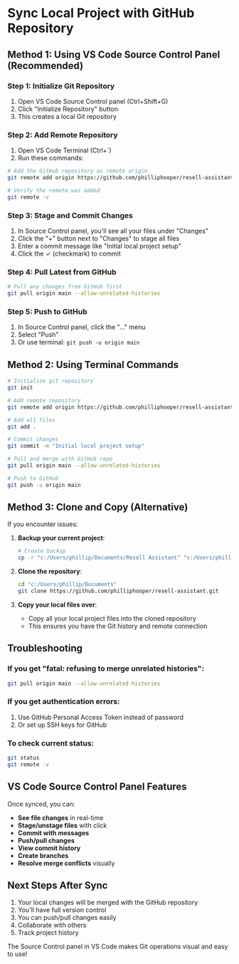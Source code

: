 # Sync Local Project with GitHub Repository

## Method 1: Using VS Code Source Control Panel (Recommended)

### Step 1: Initialize Git Repository
1. Open VS Code Source Control panel (Ctrl+Shift+G)
2. Click "Initialize Repository" button
3. This creates a local Git repository

### Step 2: Add Remote Repository
1. Open VS Code Terminal (Ctrl+`)
2. Run these commands:

```bash
# Add the GitHub repository as remote origin
git remote add origin https://github.com/philliphooper/resell-assistant.git

# Verify the remote was added
git remote -v
```

### Step 3: Stage and Commit Changes
1. In Source Control panel, you'll see all your files under "Changes"
2. Click the "+" button next to "Changes" to stage all files
3. Enter a commit message like "Initial local project setup"
4. Click the ✓ (checkmark) to commit

### Step 4: Pull Latest from GitHub
```bash
# Pull any changes from GitHub first
git pull origin main --allow-unrelated-histories
```

### Step 5: Push to GitHub
1. In Source Control panel, click the "..." menu
2. Select "Push" 
3. Or use terminal: `git push -u origin main`

## Method 2: Using Terminal Commands

```bash
# Initialize git repository
git init

# Add remote repository
git remote add origin https://github.com/philliphooper/resell-assistant.git

# Add all files
git add .

# Commit changes
git commit -m "Initial local project setup"

# Pull and merge with GitHub repo
git pull origin main --allow-unrelated-histories

# Push to GitHub
git push -u origin main
```

## Method 3: Clone and Copy (Alternative)

If you encounter issues:

1. **Backup your current project**:
   ```bash
   # Create backup
   cp -r "c:/Users/phillip/Documents/Resell Assistant" "c:/Users/phillip/Documents/Resell Assistant_backup"
   ```

2. **Clone the repository**:
   ```bash
   cd "c:/Users/phillip/Documents"
   git clone https://github.com/philliphooper/resell-assistant.git
   ```

3. **Copy your local files over**:
   - Copy all your local project files into the cloned repository
   - This ensures you have the Git history and remote connection

## Troubleshooting

### If you get "fatal: refusing to merge unrelated histories":
```bash
git pull origin main --allow-unrelated-histories
```

### If you get authentication errors:
1. Use GitHub Personal Access Token instead of password
2. Or set up SSH keys for GitHub

### To check current status:
```bash
git status
git remote -v
```

## VS Code Source Control Panel Features

Once synced, you can:
- **See file changes** in real-time
- **Stage/unstage files** with click
- **Commit with messages**
- **Push/pull changes**
- **View commit history**
- **Create branches**
- **Resolve merge conflicts** visually

## Next Steps After Sync

1. Your local changes will be merged with the GitHub repository
2. You'll have full version control
3. You can push/pull changes easily
4. Collaborate with others
5. Track project history

The Source Control panel in VS Code makes Git operations visual and easy to use!
